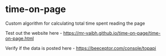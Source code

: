 # time-on-page
Custom algorithm for calculating total time spent reading the page

Test out the website here - https://mr-vaibh.github.io/time-on-page/time-on-page.html

Verify if the data is posted here - https://beeceptor.com/console/topapi
